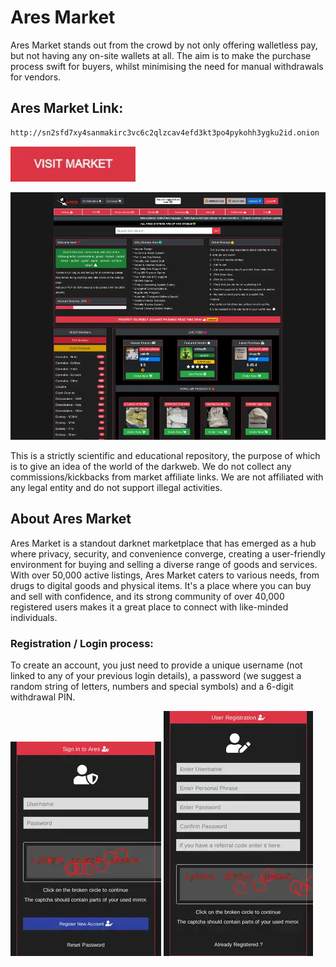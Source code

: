 # Ares Market
Ares Market stands out from the crowd by not only offering walletless pay, but not having any on-site wallets at all. The aim is to make the purchase process swift for buyers, whilst minimising the need for manual withdrawals for vendors.

## Ares Market Link:

```sh
http://sn2sfd7xy4sanmakirc3vc6c2qlzcav4efd3kt3po4pykohh3ygku2id.onion
```
[<img src="/assets/visit-market.webp" width="200">](http://sn2sfd7xy4sanmakirc3vc6c2qlzcav4efd3kt3po4pykohh3ygku2id.onion)

<a href="http://sn2sfd7xy4sanmakirc3vc6c2qlzcav4efd3kt3po4pykohh3ygku2id.onion"><img src="/assets/ares-preview.webp" alt="image" style="max-width: 100%;"><a>

This is a strictly scientific and educational repository, the purpose of which is to give an idea of the world of the darkweb. We do not collect any commissions/kickbacks from market affiliate links. We are not affiliated with any legal entity and do not support illegal activities.

## About Ares Market
Ares Market is a standout darknet marketplace that has emerged as a hub where privacy, security, and convenience converge, creating a user-friendly environment for buying and selling a diverse range of goods and services. With over 50,000 active listings, Ares Market caters to various needs, from drugs to digital goods and physical items. It's a place where you can buy and sell with confidence, and its strong community of over 40,000 registered users makes it a great place to connect with like-minded individuals.

### Registration / Login process:

To create an account, you just need to provide a unique username (not linked to any of your previous login details), a password (we suggest a random string of letters, numbers and special symbols) and a 6-digit withdrawal PIN.

<a href="http://sn2sfd7xy4sanmakirc3vc6c2qlzcav4efd3kt3po4pykohh3ygku2id.onion"><img src="/assets/ares-login.webp" alt="image" style="max-width: 100%;"><a>  <a href="http://sn2sfd7xy4sanmakirc3vc6c2qlzcav4efd3kt3po4pykohh3ygku2id.onion"><img src="/assets/ares-register.webp" alt="image" style="max-width: 100%;"><a>